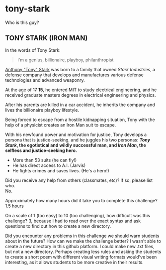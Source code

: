 # tony-stark
Who is this guy? 


## TONY STARK (IRON MAN) 

In the words of Tony Stark:
> I'm a genius, billionaire, playboy, philanthropist

[Anthony "Tony" Stark](http://marvel.wikia.com/wiki/Anthony_Stark_(Earth-616)) was born to a family that owned *Stark Industries*, a defense company that develops and manufactures various defense technologies and advanced weaponry. 

At the age of ~~17~~ **15**, he entered MIT to study electrical engineering, and he received graduate masters degrees in electrical engineering and physics. 

After his parents are killed in a car accident, he inherits the company and lives the billionaire playboy lifestyle. 

Being forced to escape from a hostile kidnapping situation, Tony with the help of a physicist creates an Iron Man suit to escape. 

With his newfound power and motivation for justice, Tony develops a persona that is justice-seeking, and he juggles his two personas: **_Tony Stark_, the egotistical and wildly successful man, and _Iron Man_, the selfless and justice-seeking hero.** 
  
- More than 53 suits (he can fly!) 
- He has direct access to A.I. (Jarvis) 
- He fights crimes and saves lives. (He's a hero!) 


Did you receive any help from others (classmates, etc)? If so, please list who.  
No. 

Approximately how many hours did it take you to complete this challenge?
1.5 hours 

On a scale of 1 (too easy) to 10 (too challenging), how difficult was this challenge?
3, because I had to read over the exact syntax and ask questions to find out how to create a new directory. 

Did you encounter any problems in this challenge we should warn students about in the future? How can we make the challenge better?
I wasn't able to create a new directory in this github platform. I could make new .txt files, but not a new directory. 
Perhaps creating less rules and asking the students to create a short poem with different visual writing formats would've been interesting, as it allows students to be more creative in their results. 

